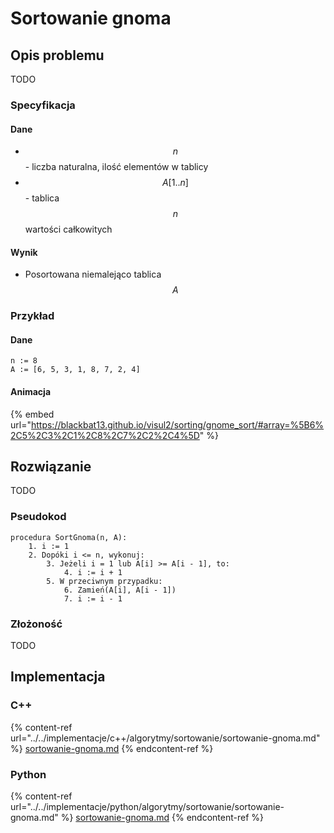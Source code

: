 # Sortowanie gnoma

## Opis problemu

TODO

### Specyfikacja

#### Dane

* $$n$$ - liczba naturalna, ilość elementów w tablicy
* $$A[1..n]$$ - tablica $$n$$ wartości całkowitych

#### Wynik

* Posortowana niemalejąco tablica $$A$$ 

### **Przykład**

#### Dane

```
n := 8
A := [6, 5, 3, 1, 8, 7, 2, 4]
```

#### Animacja

{% embed url="https://blackbat13.github.io/visul2/sorting/gnome_sort/#array=%5B6%2C5%2C3%2C1%2C8%2C7%2C2%2C4%5D" %}

## Rozwiązanie

TODO

### Pseudokod

```
procedura SortGnoma(n, A):
    1. i := 1
    2. Dopóki i <= n, wykonuj:
        3. Jeżeli i = 1 lub A[i] >= A[i - 1], to:
            4. i := i + 1
        5. W przeciwnym przypadku:
            6. Zamień(A[i], A[i - 1])
            7. i := i - 1
```

### Złożoność

TODO

## Implementacja

### C++

{% content-ref url="../../implementacje/c++/algorytmy/sortowanie/sortowanie-gnoma.md" %}
[sortowanie-gnoma.md](../../implementacje/c++/algorytmy/sortowanie/sortowanie-gnoma.md)
{% endcontent-ref %}

### Python

{% content-ref url="../../implementacje/python/algorytmy/sortowanie/sortowanie-gnoma.md" %}
[sortowanie-gnoma.md](../../implementacje/python/algorytmy/sortowanie/sortowanie-gnoma.md)
{% endcontent-ref %}
